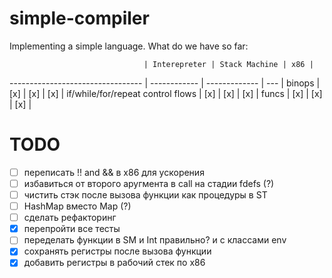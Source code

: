 # simple-compiler

Implementing a simple language.
What do we have so far:

                                  | Interepreter | Stack Machine | x86 |
--------------------------------- | ------------ | ------------- | --- |
binops                            | [x]          | [x]           | [x] |
if/while/for/repeat control flows | [x]          | [x]           | [x] |
funcs                             | [x]          | [x]           | [x] |

# TODO

- [ ] переписать !! and && в x86 для ускорения
- [ ] избавиться от второго аругмента в call на стадии fdefs (?)
- [ ] чистить стэк после вызова функции как процедуры в ST
- [ ] HashMap вместо Map (?)
- [ ] сделать рефакторинг
- [x] перепройти все тесты
- [ ] переделать функции в SM и Int правильно? и с классами env
- [x] сохранять регистры после вызова функции
- [x] добавить регистры в рабочий стек по x86
